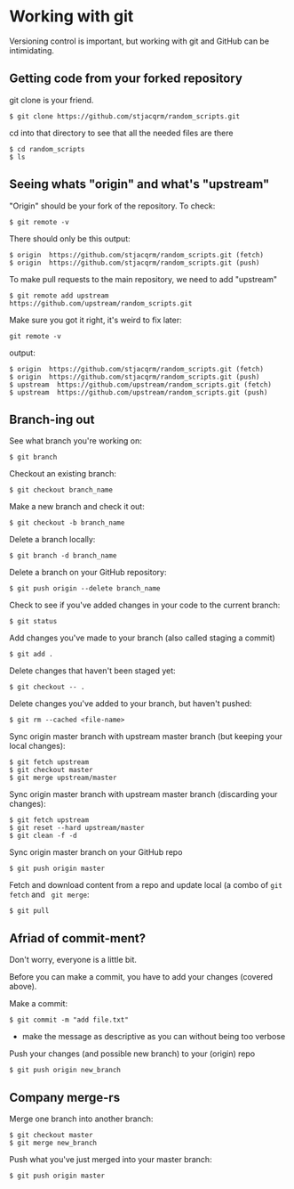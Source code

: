 # Working with git
Versioning control is important, but working with git and GitHub can be intimidating. 

## Getting code from your forked repository
git clone is your friend. 

```
$ git clone https://github.com/stjacqrm/random_scripts.git
```

cd into that directory to see that all the needed files are there

```
$ cd random_scripts
$ ls
```

## Seeing whats "origin" and what's "upstream"
"Origin" should be your fork of the repository. To check:

```
$ git remote -v
```
There should only be this output:

```
$ origin  https://github.com/stjacqrm/random_scripts.git (fetch)
$ origin  https://github.com/stjacqrm/random_scripts.git (push)
```

To make pull requests to the main repository, we need to add "upstream"

```
$ git remote add upstream https://github.com/upstream/random_scripts.git
```

Make sure you got it right, it's weird to fix later:

```
git remote -v
```

output:

```
$ origin  https://github.com/stjacqrm/random_scripts.git (fetch)
$ origin  https://github.com/stjacqrm/random_scripts.git (push)
$ upstream  https://github.com/upstream/random_scripts.git (fetch)
$ upstream  https://github.com/upstream/random_scripts.git (push)
```

## Branch-ing out

See what branch you're working on:

```
$ git branch
```

Checkout an existing branch:

```
$ git checkout branch_name
```

Make a new branch and check it out:

```
$ git checkout -b branch_name
```

Delete a branch locally:

```
$ git branch -d branch_name
```

Delete a branch on your GitHub repository:

```
$ git push origin --delete branch_name
```

Check to see if you've added changes in your code to the current branch:

```
$ git status
```

Add changes you've made to your branch (also called staging a commit)

```
$ git add .
```

Delete changes that haven't been staged yet:

```
$ git checkout -- .
```

Delete changes you've added to your branch, but haven't pushed:

```
$ git rm --cached <file-name>
```

Sync origin master branch with upstream master branch (but keeping your local changes):
```
$ git fetch upstream
$ git checkout master
$ git merge upstream/master
```

Sync origin master branch with upstream master branch (discarding your changes):
```
$ git fetch upstream
$ git reset --hard upstream/master
$ git clean -f -d
```

Sync origin master branch on your GitHub repo
```
$ git push origin master
```

Fetch and download content from a repo and update local (a combo of ```git fetch``` and ``` git merge```:
```
$ git pull
```
## Afriad of commit-ment?
Don't worry, everyone is a little bit. 

Before you can make a commit, you have to add your changes (covered above). 

Make a commit:

```
$ git commit -m "add file.txt"
```

  * make the message as descriptive as you can without being too verbose

Push your changes (and possible new branch) to your (origin) repo

```
$ git push origin new_branch
```

## Company merge-rs

Merge one branch into another branch:

```
$ git checkout master
$ git merge new_branch
```

Push what you've just merged into your master branch:
```
$ git push origin master
```
